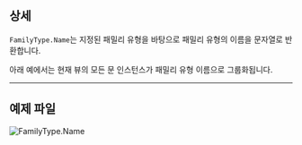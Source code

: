 ## 상세
`FamilyType.Name`는 지정된 패밀리 유형을 바탕으로 패밀리 유형의 이름을 문자열로 반환합니다.

아래 예에서는 현재 뷰의 모든 문 인스턴스가 패밀리 유형 이름으로 그룹화됩니다.
___
## 예제 파일

![FamilyType.Name](./Revit.Elements.FamilyType.Name_img.jpg)
